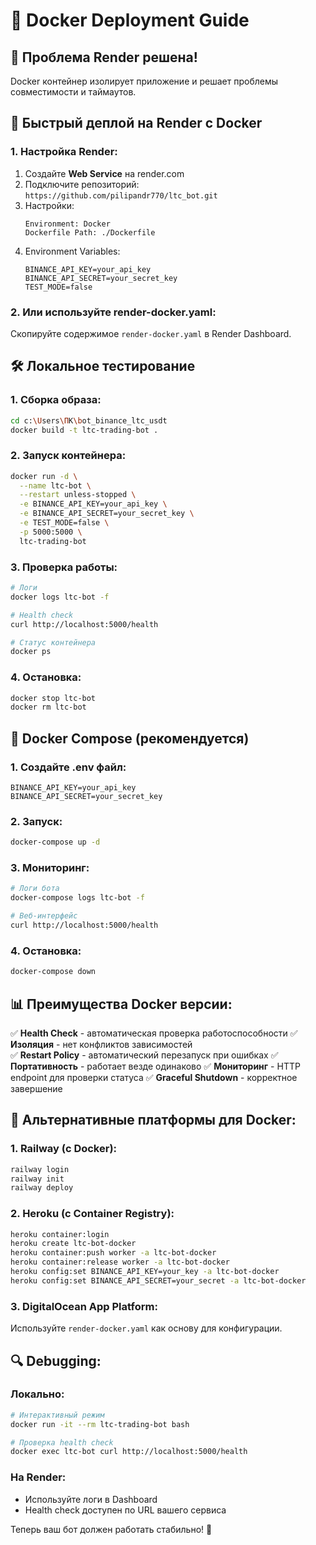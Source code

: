 # 🐳 Docker Deployment Guide

## 🎯 Проблема Render решена!

Docker контейнер изолирует приложение и решает проблемы совместимости и таймаутов.

## 🚀 Быстрый деплой на Render с Docker

### 1. Настройка Render:
1. Создайте **Web Service** на render.com
2. Подключите репозиторий: `https://github.com/pilipandr770/ltc_bot.git`
3. Настройки:
   ```
   Environment: Docker
   Dockerfile Path: ./Dockerfile
   ```
4. Environment Variables:
   ```
   BINANCE_API_KEY=your_api_key
   BINANCE_API_SECRET=your_secret_key
   TEST_MODE=false
   ```

### 2. Или используйте render-docker.yaml:
Скопируйте содержимое `render-docker.yaml` в Render Dashboard.

## 🛠️ Локальное тестирование

### 1. Сборка образа:
```bash
cd c:\Users\ПК\bot_binance_ltc_usdt
docker build -t ltc-trading-bot .
```

### 2. Запуск контейнера:
```bash
docker run -d \
  --name ltc-bot \
  --restart unless-stopped \
  -e BINANCE_API_KEY=your_api_key \
  -e BINANCE_API_SECRET=your_secret_key \
  -e TEST_MODE=false \
  -p 5000:5000 \
  ltc-trading-bot
```

### 3. Проверка работы:
```bash
# Логи
docker logs ltc-bot -f

# Health check
curl http://localhost:5000/health

# Статус контейнера
docker ps
```

### 4. Остановка:
```bash
docker stop ltc-bot
docker rm ltc-bot
```

## 🔧 Docker Compose (рекомендуется)

### 1. Создайте .env файл:
```env
BINANCE_API_KEY=your_api_key
BINANCE_API_SECRET=your_secret_key
```

### 2. Запуск:
```bash
docker-compose up -d
```

### 3. Мониторинг:
```bash
# Логи бота
docker-compose logs ltc-bot -f

# Веб-интерфейс
curl http://localhost:5000/health
```

### 4. Остановка:
```bash
docker-compose down
```

## 📊 Преимущества Docker версии:

✅ **Health Check** - автоматическая проверка работоспособности
✅ **Изоляция** - нет конфликтов зависимостей  
✅ **Restart Policy** - автоматический перезапуск при ошибках
✅ **Портативность** - работает везде одинаково
✅ **Мониторинг** - HTTP endpoint для проверки статуса
✅ **Graceful Shutdown** - корректное завершение

## 🎯 Альтернативные платформы для Docker:

### 1. **Railway** (с Docker):
```bash
railway login
railway init
railway deploy
```

### 2. **Heroku** (с Container Registry):
```bash
heroku container:login
heroku create ltc-bot-docker
heroku container:push worker -a ltc-bot-docker
heroku container:release worker -a ltc-bot-docker
heroku config:set BINANCE_API_KEY=your_key -a ltc-bot-docker
heroku config:set BINANCE_API_SECRET=your_secret -a ltc-bot-docker
```

### 3. **DigitalOcean App Platform**:
Используйте `render-docker.yaml` как основу для конфигурации.

## 🔍 Debugging:

### Локально:
```bash
# Интерактивный режим
docker run -it --rm ltc-trading-bot bash

# Проверка health check
docker exec ltc-bot curl http://localhost:5000/health
```

### На Render:
- Используйте логи в Dashboard
- Health check доступен по URL вашего сервиса

Теперь ваш бот должен работать стабильно! 🎉
